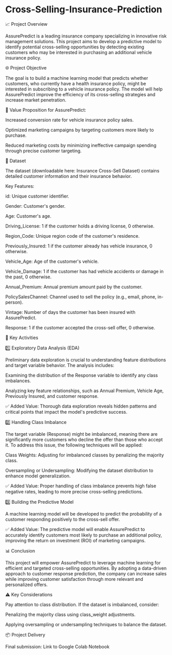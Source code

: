 # Cross-Selling-Insurance-Prediction

📈 Project Overview

AssurePredict is a leading insurance company specializing in innovative risk management solutions. This project aims to develop a predictive model to identify potential cross-selling opportunities by detecting existing customers who may be interested in purchasing an additional vehicle insurance policy.

🌐 Project Objective

The goal is to build a machine learning model that predicts whether customers, who currently have a health insurance policy, might be interested in subscribing to a vehicle insurance policy. The model will help AssurePredict improve the efficiency of its cross-selling strategies and increase market penetration.

🔄 Value Proposition for AssurePredict:

Increased conversion rate for vehicle insurance policy sales.

Optimized marketing campaigns by targeting customers more likely to purchase.

Reduced marketing costs by minimizing ineffective campaign spending through precise customer targeting.

📂 Dataset

The dataset (downloadable here: Insurance Cross-Sell Dataset) contains detailed customer information and their insurance behavior.

Key Features:

id: Unique customer identifier.

Gender: Customer's gender.

Age: Customer's age.

Driving_License: 1 if the customer holds a driving license, 0 otherwise.

Region_Code: Unique region code of the customer's residence.

Previously_Insured: 1 if the customer already has vehicle insurance, 0 otherwise.

Vehicle_Age: Age of the customer's vehicle.

Vehicle_Damage: 1 if the customer has had vehicle accidents or damage in the past, 0 otherwise.

Annual_Premium: Annual premium amount paid by the customer.

PolicySalesChannel: Channel used to sell the policy (e.g., email, phone, in-person).

Vintage: Number of days the customer has been insured with AssurePredict.

Response: 1 if the customer accepted the cross-sell offer, 0 otherwise.

🎯 Key Activities

1️⃣ Exploratory Data Analysis (EDA)

Preliminary data exploration is crucial to understanding feature distributions and target variable behavior. The analysis includes:

Examining the distribution of the Response variable to identify any class imbalances.

Analyzing key feature relationships, such as Annual Premium, Vehicle Age, Previously Insured, and customer response.

✅ Added Value: Thorough data exploration reveals hidden patterns and critical points that impact the model's predictive success.

2️⃣ Handling Class Imbalance

The target variable (Response) might be imbalanced, meaning there are significantly more customers who decline the offer than those who accept it. To address this issue, the following techniques will be applied:

Class Weights: Adjusting for imbalanced classes by penalizing the majority class.

Oversampling or Undersampling: Modifying the dataset distribution to enhance model generalization.

✅ Added Value: Proper handling of class imbalance prevents high false negative rates, leading to more precise cross-selling predictions.

3️⃣ Building the Predictive Model

A machine learning model will be developed to predict the probability of a customer responding positively to the cross-sell offer.

✅ Added Value: The predictive model will enable AssurePredict to accurately identify customers most likely to purchase an additional policy, improving the return on investment (ROI) of marketing campaigns.

📊 Conclusion

This project will empower AssurePredict to leverage machine learning for efficient and targeted cross-selling opportunities. By adopting a data-driven approach to customer response prediction, the company can increase sales while improving customer satisfaction through more relevant and personalized offers.

⚠ Key Considerations

Pay attention to class distribution. If the dataset is imbalanced, consider:

Penalizing the majority class using class_weight adjustments.

Applying oversampling or undersampling techniques to balance the dataset.

📦 Project Delivery

Final submission: Link to Google Colab Notebook
